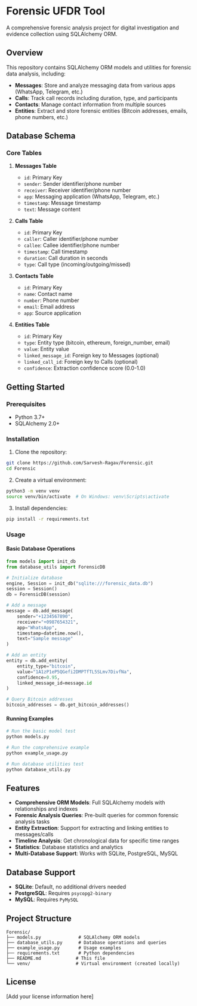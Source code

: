 # Forensic UFDR Tool

A comprehensive forensic analysis project for digital investigation and evidence collection using SQLAlchemy ORM.

## Overview

This repository contains SQLAlchemy ORM models and utilities for forensic data analysis, including:

- **Messages**: Store and analyze messaging data from various apps (WhatsApp, Telegram, etc.)
- **Calls**: Track call records including duration, type, and participants
- **Contacts**: Manage contact information from multiple sources
- **Entities**: Extract and store forensic entities (Bitcoin addresses, emails, phone numbers, etc.)

## Database Schema

### Core Tables

1. **Messages Table**
   - `id`: Primary Key
   - `sender`: Sender identifier/phone number
   - `receiver`: Receiver identifier/phone number
   - `app`: Messaging application (WhatsApp, Telegram, etc.)
   - `timestamp`: Message timestamp
   - `text`: Message content

2. **Calls Table**
   - `id`: Primary Key
   - `caller`: Caller identifier/phone number
   - `callee`: Callee identifier/phone number
   - `timestamp`: Call timestamp
   - `duration`: Call duration in seconds
   - `type`: Call type (incoming/outgoing/missed)

3. **Contacts Table**
   - `id`: Primary Key
   - `name`: Contact name
   - `number`: Phone number
   - `email`: Email address
   - `app`: Source application

4. **Entities Table**
   - `id`: Primary Key
   - `type`: Entity type (bitcoin, ethereum, foreign_number, email)
   - `value`: Entity value
   - `linked_message_id`: Foreign key to Messages (optional)
   - `linked_call_id`: Foreign key to Calls (optional)
   - `confidence`: Extraction confidence score (0.0-1.0)

## Getting Started

### Prerequisites

- Python 3.7+
- SQLAlchemy 2.0+

### Installation

1. Clone the repository:
```bash
git clone https://github.com/Sarvesh-Ragav/Forensic.git
cd Forensic
```

2. Create a virtual environment:
```bash
python3 -m venv venv
source venv/bin/activate  # On Windows: venv\Scripts\activate
```

3. Install dependencies:
```bash
pip install -r requirements.txt
```

### Usage

#### Basic Database Operations

```python
from models import init_db
from database_utils import ForensicDB

# Initialize database
engine, Session = init_db("sqlite:///forensic_data.db")
session = Session()
db = ForensicDB(session)

# Add a message
message = db.add_message(
    sender="+1234567890",
    receiver="+0987654321",
    app="WhatsApp",
    timestamp=datetime.now(),
    text="Sample message"
)

# Add an entity
entity = db.add_entity(
    entity_type="bitcoin",
    value="1A1zP1eP5QGefi2DMPTfTL5SLmv7DivfNa",
    confidence=0.95,
    linked_message_id=message.id
)

# Query Bitcoin addresses
bitcoin_addresses = db.get_bitcoin_addresses()
```

#### Running Examples

```bash
# Run the basic model test
python models.py

# Run the comprehensive example
python example_usage.py

# Run database utilities test
python database_utils.py
```

## Features

- **Comprehensive ORM Models**: Full SQLAlchemy models with relationships and indexes
- **Forensic Analysis Queries**: Pre-built queries for common forensic analysis tasks
- **Entity Extraction**: Support for extracting and linking entities to messages/calls
- **Timeline Analysis**: Get chronological data for specific time ranges
- **Statistics**: Database statistics and analytics
- **Multi-Database Support**: Works with SQLite, PostgreSQL, MySQL

## Database Support

- **SQLite**: Default, no additional drivers needed
- **PostgreSQL**: Requires `psycopg2-binary`
- **MySQL**: Requires `PyMySQL`

## Project Structure

```
Forensic/
├── models.py              # SQLAlchemy ORM models
├── database_utils.py      # Database operations and queries
├── example_usage.py       # Usage examples
├── requirements.txt       # Python dependencies
├── README.md             # This file
└── venv/                 # Virtual environment (created locally)
```

## License

[Add your license information here]
